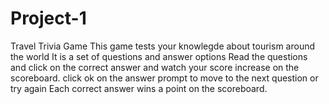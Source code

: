 # Project-1

Travel Trivia Game
This game tests your knowlegde about tourism around the world
It is a set of questions and answer options
Read the questions and click on the correct answer and watch your score increase on the scoreboard.
click ok on the answer prompt to move to the next question or try again
Each correct answer wins a point on the scoreboard.
